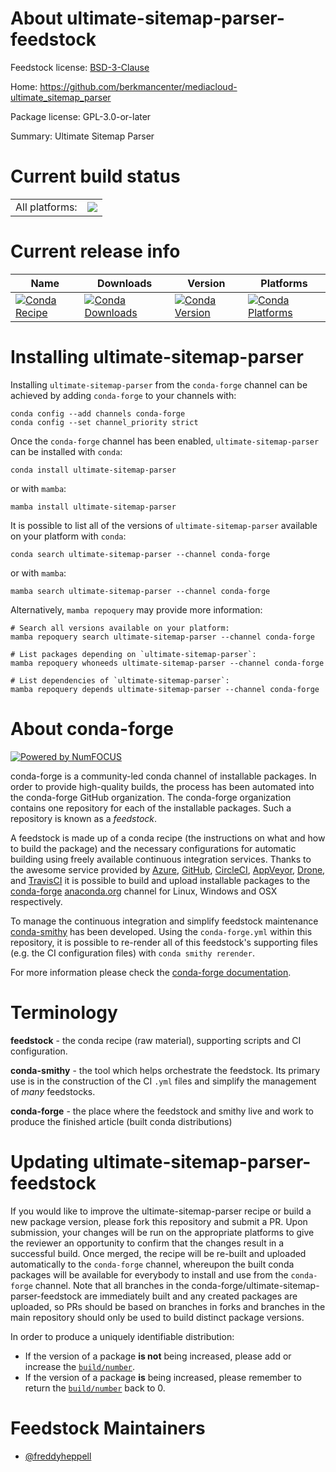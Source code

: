About ultimate-sitemap-parser-feedstock
=======================================

Feedstock license: [BSD-3-Clause](https://github.com/conda-forge/ultimate-sitemap-parser-feedstock/blob/main/LICENSE.txt)

Home: https://github.com/berkmancenter/mediacloud-ultimate_sitemap_parser

Package license: GPL-3.0-or-later

Summary: Ultimate Sitemap Parser

Current build status
====================


<table><tr><td>All platforms:</td>
    <td>
      <a href="https://dev.azure.com/conda-forge/feedstock-builds/_build/latest?definitionId=17918&branchName=main">
        <img src="https://dev.azure.com/conda-forge/feedstock-builds/_apis/build/status/ultimate-sitemap-parser-feedstock?branchName=main">
      </a>
    </td>
  </tr>
</table>

Current release info
====================

| Name | Downloads | Version | Platforms |
| --- | --- | --- | --- |
| [![Conda Recipe](https://img.shields.io/badge/recipe-ultimate--sitemap--parser-green.svg)](https://anaconda.org/conda-forge/ultimate-sitemap-parser) | [![Conda Downloads](https://img.shields.io/conda/dn/conda-forge/ultimate-sitemap-parser.svg)](https://anaconda.org/conda-forge/ultimate-sitemap-parser) | [![Conda Version](https://img.shields.io/conda/vn/conda-forge/ultimate-sitemap-parser.svg)](https://anaconda.org/conda-forge/ultimate-sitemap-parser) | [![Conda Platforms](https://img.shields.io/conda/pn/conda-forge/ultimate-sitemap-parser.svg)](https://anaconda.org/conda-forge/ultimate-sitemap-parser) |

Installing ultimate-sitemap-parser
==================================

Installing `ultimate-sitemap-parser` from the `conda-forge` channel can be achieved by adding `conda-forge` to your channels with:

```
conda config --add channels conda-forge
conda config --set channel_priority strict
```

Once the `conda-forge` channel has been enabled, `ultimate-sitemap-parser` can be installed with `conda`:

```
conda install ultimate-sitemap-parser
```

or with `mamba`:

```
mamba install ultimate-sitemap-parser
```

It is possible to list all of the versions of `ultimate-sitemap-parser` available on your platform with `conda`:

```
conda search ultimate-sitemap-parser --channel conda-forge
```

or with `mamba`:

```
mamba search ultimate-sitemap-parser --channel conda-forge
```

Alternatively, `mamba repoquery` may provide more information:

```
# Search all versions available on your platform:
mamba repoquery search ultimate-sitemap-parser --channel conda-forge

# List packages depending on `ultimate-sitemap-parser`:
mamba repoquery whoneeds ultimate-sitemap-parser --channel conda-forge

# List dependencies of `ultimate-sitemap-parser`:
mamba repoquery depends ultimate-sitemap-parser --channel conda-forge
```


About conda-forge
=================

[![Powered by
NumFOCUS](https://img.shields.io/badge/powered%20by-NumFOCUS-orange.svg?style=flat&colorA=E1523D&colorB=007D8A)](https://numfocus.org)

conda-forge is a community-led conda channel of installable packages.
In order to provide high-quality builds, the process has been automated into the
conda-forge GitHub organization. The conda-forge organization contains one repository
for each of the installable packages. Such a repository is known as a *feedstock*.

A feedstock is made up of a conda recipe (the instructions on what and how to build
the package) and the necessary configurations for automatic building using freely
available continuous integration services. Thanks to the awesome service provided by
[Azure](https://azure.microsoft.com/en-us/services/devops/), [GitHub](https://github.com/),
[CircleCI](https://circleci.com/), [AppVeyor](https://www.appveyor.com/),
[Drone](https://cloud.drone.io/welcome), and [TravisCI](https://travis-ci.com/)
it is possible to build and upload installable packages to the
[conda-forge](https://anaconda.org/conda-forge) [anaconda.org](https://anaconda.org/)
channel for Linux, Windows and OSX respectively.

To manage the continuous integration and simplify feedstock maintenance
[conda-smithy](https://github.com/conda-forge/conda-smithy) has been developed.
Using the ``conda-forge.yml`` within this repository, it is possible to re-render all of
this feedstock's supporting files (e.g. the CI configuration files) with ``conda smithy rerender``.

For more information please check the [conda-forge documentation](https://conda-forge.org/docs/).

Terminology
===========

**feedstock** - the conda recipe (raw material), supporting scripts and CI configuration.

**conda-smithy** - the tool which helps orchestrate the feedstock.
                   Its primary use is in the construction of the CI ``.yml`` files
                   and simplify the management of *many* feedstocks.

**conda-forge** - the place where the feedstock and smithy live and work to
                  produce the finished article (built conda distributions)


Updating ultimate-sitemap-parser-feedstock
==========================================

If you would like to improve the ultimate-sitemap-parser recipe or build a new
package version, please fork this repository and submit a PR. Upon submission,
your changes will be run on the appropriate platforms to give the reviewer an
opportunity to confirm that the changes result in a successful build. Once
merged, the recipe will be re-built and uploaded automatically to the
`conda-forge` channel, whereupon the built conda packages will be available for
everybody to install and use from the `conda-forge` channel.
Note that all branches in the conda-forge/ultimate-sitemap-parser-feedstock are
immediately built and any created packages are uploaded, so PRs should be based
on branches in forks and branches in the main repository should only be used to
build distinct package versions.

In order to produce a uniquely identifiable distribution:
 * If the version of a package **is not** being increased, please add or increase
   the [``build/number``](https://docs.conda.io/projects/conda-build/en/latest/resources/define-metadata.html#build-number-and-string).
 * If the version of a package **is** being increased, please remember to return
   the [``build/number``](https://docs.conda.io/projects/conda-build/en/latest/resources/define-metadata.html#build-number-and-string)
   back to 0.

Feedstock Maintainers
=====================

* [@freddyheppell](https://github.com/freddyheppell/)

